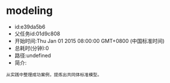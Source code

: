 # modeling

- id:e39da5b6
- 父任务id:01d9c808
- 开始时间:Thu Jan 01 2015 08:00:00 GMT+0800 (中国标准时间)
- 总耗时(分钟):0
- 路径:undefined
- 简介:
~~~
从实践中整理成功案例，提炼出共同体标准模型。

~~~
